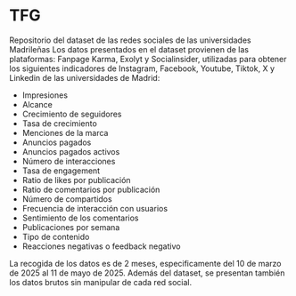# TFG
Repositorio del dataset de las redes sociales de las universidades Madrileñas
Los datos presentados en el dataset provienen de las plataformas: Fanpage Karma, Exolyt y Socialinsider, utilizadas para obtener los siguientes indicadores de Instagram, Facebook, Youtube, Tiktok, X y Linkedin de las universidades de Madrid:
- Impresiones
- Alcance
- Crecimiento de seguidores
- Tasa de crecimiento
- Menciones de la marca
- Anuncios pagados
- Anuncios pagados activos
- Número de interacciones
- Tasa de engagement
- Ratio de likes por publicación
- Ratio de comentarios por publicación
- Número de compartidos
- Frecuencia de interacción con usuarios
- Sentimiento de los comentarios
- Publicaciones por semana
- Tipo de contenido
- Reacciones negativas o feedback negativo

La recogida de los datos es de 2 meses, especificamente del 10 de marzo de 2025 al 11 de mayo de 2025.
Además del dataset, se presentan también los datos brutos sin manipular de cada red social.
